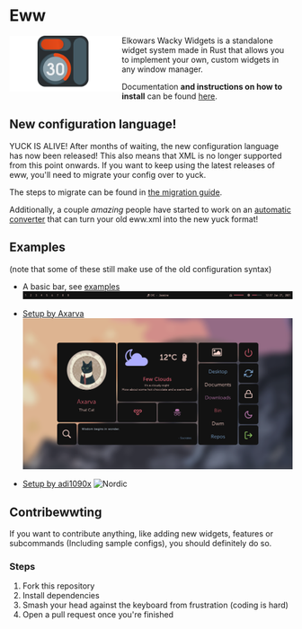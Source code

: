 

# Eww

<img src="./.github/EwwLogo.svg" height="100" align="left"/>

Elkowars Wacky Widgets is a standalone widget system made in Rust that allows you to implement
your own, custom widgets in any window manager.

Documentation **and instructions on how to install** can be found [here](https://elkowar.github.io/eww).

## New configuration language!

YUCK IS ALIVE! After months of waiting, the new configuration language has now been released!
This also means that XML is no longer supported from this point onwards.
If you want to keep using the latest releases of eww, you'll need to migrate your config over to yuck.

The steps to migrate can be found in [the migration guide](YUCK_MIGRATION.md).

Additionally, a couple _amazing_ people have started to work on an
[automatic converter](https://github.com/undefinedDarkness/ewwxml) that can turn your old eww.xml into the new yuck format!

## Examples

(note that some of these still make use of the old configuration syntax)

* A basic bar, see [examples](./examples/eww-bar)
![Example 1](./examples/eww-bar/eww-bar.png)

* [Setup by Axarva](https://github.com/Axarva/dotfiles-2.0)
![Axarva-rice](https://raw.githubusercontent.com/Axarva/dotfiles-2.0/main/screenshots/center.png)

* [Setup by adi1090x](https://github.com/adi1090x/widgets)
![Nordic](https://raw.githubusercontent.com/adi1090x/widgets/main/previews/nordic.png)

## Contribewwting

If you want to contribute anything, like adding new widgets, features or subcommands (Including sample configs), you should definitely do so.

### Steps
1. Fork this repository
2. Install dependencies
3. Smash your head against the keyboard from frustration (coding is hard)
4. Open a pull request once you're finished
